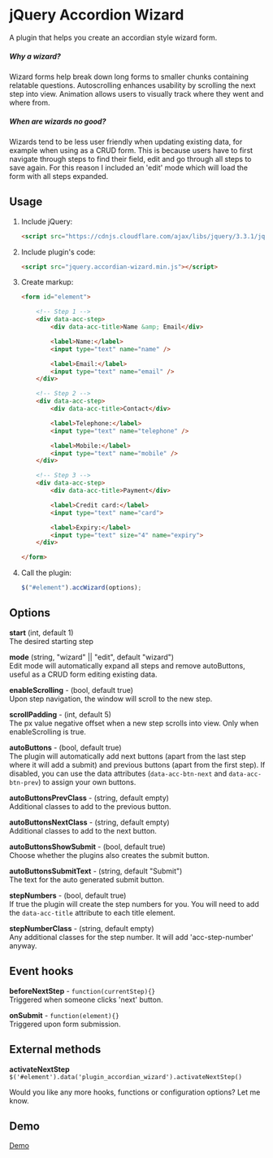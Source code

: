 # jQuery Accordion Wizard

A plugin that helps you create an accordian style wizard form.

##### Why a wizard?

Wizard forms help break down long forms to smaller chunks containing relatable questions. Autoscrolling enhances usability by scrolling the next step into view. Animation allows users to visually track where they went and where from.

##### When are wizards no good?

Wizards tend to be less user friendly when updating existing data, for example when using as a CRUD form. This is because users have to first navigate through steps to find their field, edit and go through all steps to save again. For this reason I included an 'edit' mode which will load the form with all steps expanded.

## Usage

1. Include jQuery:

	```html
	<script src="https://cdnjs.cloudflare.com/ajax/libs/jquery/3.3.1/jquery.min.js"></script>
	```

2. Include plugin's code:

	```html
	<script src="jquery.accordian-wizard.min.js"></script>
	```

3. Create markup:

	```html
	<form id="element">

	    <!-- Step 1 -->
		<div data-acc-step>
			<div data-acc-title>Name &amp; Email</div>

			<label>Name:</label>
			<input type="text" name="name" />

			<label>Email:</label>
			<input type="text" name="email" />
		</div>

		<!-- Step 2 -->
		<div data-acc-step>
			<div data-acc-title>Contact</div>

			<label>Telephone:</label>
			<input type="text" name="telephone" />

			<label>Mobile:</label>
			<input type="text" name="mobile" />
		</div>

		<!-- Step 3 -->
		<div data-acc-step>
			<div data-acc-title>Payment</div>

			<label>Credit card:</label>
			<input type="text" name="card">

			<label>Expiry:</label>
			<input type="text" size="4" name="expiry">
		</div>

	</form>
	```

3. Call the plugin:

	```javascript
	$("#element").accWizard(options);
	```

## Options

**start** (int, default 1) \
The desired starting step

**mode** (string, "wizard" || "edit", default "wizard") \
Edit mode will automatically expand all steps and remove autoButtons, useful as a CRUD form editing existing data.

**enableScrolling** - (bool, default true) \
Upon step navigation, the window will scroll to the new step.

**scrollPadding** - (int, default 5) \
The px value negative offset when a new step scrolls into view. Only when enableScrolling is true.

**autoButtons** - (bool, default true) \
The plugin will automatically add next buttons (apart from the last step where it will add a submit) and previous buttons (apart from the first step). If disabled, you can use the data attributes (```data-acc-btn-next``` and ```data-acc-btn-prev```) to assign your own buttons.

**autoButtonsPrevClass** - (string, default empty) \
Additional classes to add to the previous button.

**autoButtonsNextClass** - (string, default empty) \
Additional classes to add to the next button.

**autoButtonsShowSubmit** - (bool, default true) \
Choose whether the plugins also creates the submit button.

**autoButtonsSubmitText** - (string, default "Submit") \
The text for the auto generated submit button.

**stepNumbers** - (bool, default true) \
If true the plugin will create the step numbers for you. You will need to add the ```data-acc-title``` attribute to each title element.

**stepNumberClass** - (string, default empty) \
Any additional classes for the step number. It will add 'acc-step-number' anyway.

## Event hooks

**beforeNextStep** - ```function(currentStep){}``` \
Triggered when someone clicks 'next' button.

**onSubmit** - ```function(element){}``` \
Triggered upon form submission.

## External methods

**activateNextStep** \
```$('#element').data('plugin_accordian_wizard').activateNextStep()```

Would you like any more hooks, functions or configuration options? Let me know.

## Demo

[Demo](https://williamabbott.github.io/accordion-wizard)